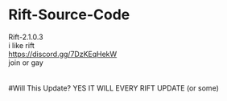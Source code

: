 # Rift-Source-Code
Rift-2.1.0.3
<br>
i like rift
<br>
https://discord.gg/7DzKEqHekW<br> join or gay
<br><br><br>
#Will This Update?
YES IT WILL EVERY RIFT UPDATE (or some)
